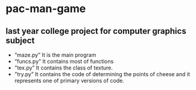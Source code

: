 # pac-man-game
  last year college project for computer graphics subject
----------------------------
  - ”maze.py”
   	It is the main program
  - ”funcs.py”
 	 It contains most of functions
  - ”tex.py”
  	It contains the class of texture.
  - ”try.py”
  	It contains the code of determining the points of cheese and it represents one of primary versions of code. 




